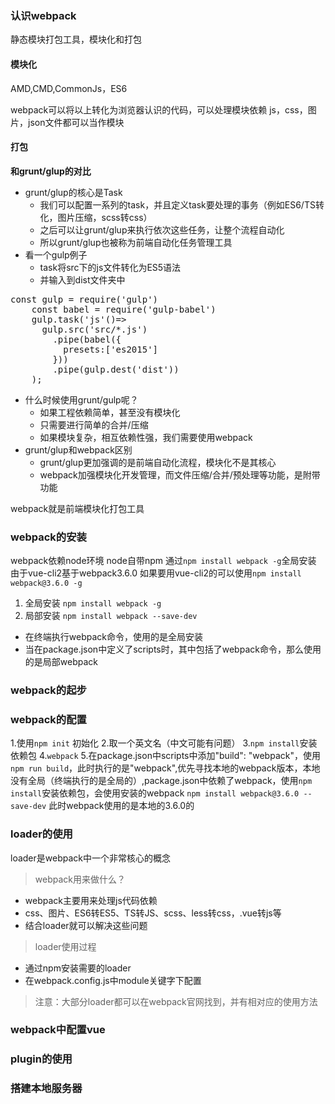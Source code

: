 ### 认识webpack

静态模块打包工具，模块化和打包
#### 模块化
AMD,CMD,CommonJs，ES6

webpack可以将以上转化为浏览器认识的代码，可以处理模块依赖
js，css，图片，json文件都可以当作模块
#### 打包
**和grunt/glup的对比**
- grunt/glup的核心是Task
  - 我们可以配置一系列的task，并且定义task要处理的事务（例如ES6/TS转化，图片压缩，scss转css）
  - 之后可以让grunt/glup来执行依次这些任务，让整个流程自动化
  - 所以grunt/glup也被称为前端自动化任务管理工具
- 看一个gulp例子
  - task将src下的js文件转化为ES5语法
  - 并输入到dist文件夹中
<pre>const gulp = require('gulp')
    const babel = require('gulp-babel')
    gulp.task('js'()=>
      gulp.src('src/*.js')
        .pipe(babel({
          presets:['es2015']
        }))
        .pipe(gulp.dest('dist'))
    );
</pre>
- 什么时候使用grunt/gulp呢？
  - 如果工程依赖简单，甚至没有模块化
  - 只需要进行简单的合并/压缩
  - 如果模块复杂，相互依赖性强，我们需要使用webpack
- grunt/glup和webpack区别
  - grunt/glup更加强调的是前端自动化流程，模块化不是其核心
  - webpack加强模块化开发管理，而文件压缩/合并/预处理等功能，是附带功能

webpack就是前端模块化打包工具

### webpack的安装

webpack依赖node环境
node自带npm
通过`npm install webpack -g`全局安装
由于vue-cli2基于webpack3.6.0
如果要用vue-cli2的可以使用`npm install webpack@3.6.0 -g`

1. 全局安装
`npm install webpack -g`
2. 局部安装
`npm install webpack --save-dev`

- 在终端执行webpack命令，使用的是全局安装
- 当在package.json中定义了scripts时，其中包括了webpack命令，那么使用的是局部webpack

### webpack的起步



### webpack的配置
1.使用`npm init` 初始化
2.取一个英文名（中文可能有问题）
3.`npm install`安装依赖包
4.`webpack`
5.在package.json中scripts中添加"build": "webpack"，使用`npm run build`，此时执行的是"webpack",优先寻找本地的webpack版本，本地没有全局（终端执行的是全局的）,package.json中依赖了webpack，使用`npm install`安装依赖包，会使用安装的webpack
`npm install webpack@3.6.0 --save-dev`
此时webpack使用的是本地的3.6.0的

### loader的使用
loader是webpack中一个非常核心的概念
>webpack用来做什么？
- webpack主要用来处理js代码依赖
- css、图片、ES6转ES5、TS转JS、scss、less转css，.vue转js等
- 结合loader就可以解决这些问题
>loader使用过程
- 通过npm安装需要的loader
- 在webpack.config.js中module关键字下配置
>注意：大部分loader都可以在webpack官网找到，并有相对应的使用方法

### webpack中配置vue



### plugin的使用




### 搭建本地服务器


